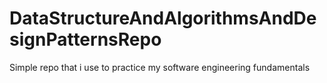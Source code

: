 # DataStructureAndAlgorithmsAndDesignPatternsRepo
Simple repo that i use to practice my software engineering fundamentals
